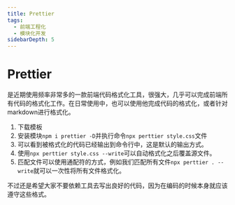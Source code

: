 ```yaml
---
title: Prettier
tags:
  - 前端工程化
  - 模块化开发
sidebarDepth: 5
---
```

# Prettier
是近期使用频率非常多的一款前端代码格式化工具，很强大，几乎可以完成前端所有代码的格式化工作。在日常使用中，也可以使用他完成代码的格式化，或者针对markdown进行格式化。

1. 下载模板
2. 安装模块`npm i prettier -D`并执行命令`npx perttier style.css`文件
3. 可以看到被格式化的代码已经输出到命令行中，这是默认的输出方式。
4. 使用`npx perttier style.css --write`可以自动格式化之后覆盖源文件。
5. 匹配文件可以使用通配符的方式，例如我们匹配所有文件`npx perttier . --write`就可以一次性将所有文件格式化。

不过还是希望大家不要依赖工具去写出良好的代码，因为在编码的时候本身就应该遵守这些格式。
